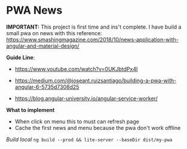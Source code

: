 # PWA News

**IMPORTANT:**
This project is first time and ins't complete.
I have build a small pwa on news with this reference: https://www.smashingmagazine.com/2018/10/news-application-with-angular-and-material-design/

**Guide Line**:
- https://www.youtube.com/watch?v=0UKJbtdPx4I

- https://medium.com/@joseant.ruizsantiago/building-a-pwa-with-angular-6-5735d7308d25

- https://blog.angular-university.io/angular-service-worker/

**What to implement**
- When click on menu this to must can refresh page
- Cache the first news and menu because the pwa don't work offline

_Build local_
`ng build --prod && lite-server --baseDir dist/my-pwa`
